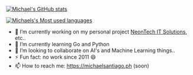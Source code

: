 [![Michael's GitHub stats](https://github-readme-stats.vercel.app/api?username=michaelusantiago&count_private=true&show_icons=true)](https://github.com/michaelusantiago)

<!--
[![Michael's Top Languages](https://github-readme-stats.vercel.app/api/top-langs/?username=michaelusantiago&layout=compact&langs_count=8)](https://github.com/michaelusantiago)
-->

[![Michaels's Most used languages](https://github-readme-stats.vercel.app/api/top-langs?username=michaelusantiago&show_icons=true&count_private=true&theme=gotham)](https://github.com/michaelusantiago)

- 🔭 I’m currently working on my personal project [NeonTech IT Solutions](https://neontech.vercel.app), etc..
- 🌱 I’m currently learning Go and Python
- 👯 I’m looking to collaborate on AI's and Machine Learning things..
- ⚡ Fun fact: no work since 2011 😄
- 📫 How to reach me: https://michaelsantiago.ph (soon)
<!--
**michaelusantiago/michaelusantiago** is a ✨ _special_ ✨ repository because its `README.md` (this file) appears on your GitHub profile.

Here are some ideas to get you started:

- 🔭 I’m currently working on ...
- 🌱 I’m currently learning ...
- 👯 I’m looking to collaborate on ...
- 🤔 I’m looking for help with ...
- 💬 Ask me about ...
- 📫 How to reach me: ...
- 😄 Pronouns: ...
- ⚡ Fun fact: ...
-->
